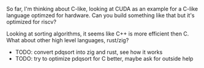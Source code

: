 So far, I'm thinking about C-like, looking at CUDA as an example for a C-like language optimzed for hardware. Can you build something like that but it's optimized for riscv?

Looking at sorting algorithms, it seems like C++ is more efficient then C. What about other high level languages, rust/zig? 
* TODO: convert pdqsort into zig and rust, see how it works
* TODO: try to optimize pdqsort for C better, maybe ask for outside help
